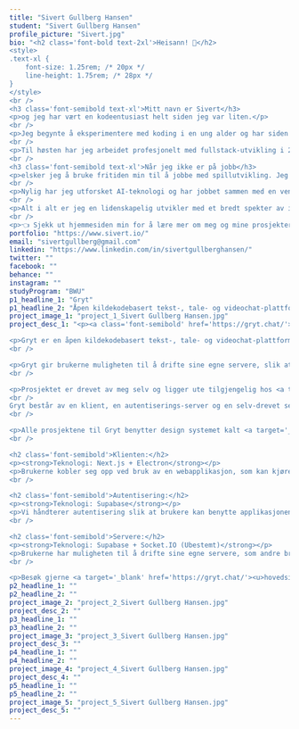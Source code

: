 ```yaml
---
title: "Sivert Gullberg Hansen"
student: "Sivert Gullberg Hansen"
profile_picture: "Sivert.jpg"
bio: "<h2 class='font-bold text-2xl'>Heisann! 👋</h2>
<style>
.text-xl {
    font-size: 1.25rem; /* 20px */
    line-height: 1.75rem; /* 28px */
}
</style>
<br />
<h3 class='font-semibold text-xl'>Mitt navn er Sivert</h3>
<p>og jeg har vært en kodeentusiast helt siden jeg var liten.</p>
<br />
<p>Jeg begynte å eksperimentere med koding i en ung alder og har siden den gang vært hekta. For øyeblikket har jeg opparbeidet ca. 7 år med kodeerfaring.</p>
<br />
<p>Til høsten har jeg arbeidet profesjonelt med fullstack-utvikling i 2 år.</p>
<br />
<h3 class='font-semibold text-xl'>Når jeg ikke er på jobb</h3>
<p>elsker jeg å bruke fritiden min til å jobbe med spillutvikling. Jeg er en stor fan av spillmotorene Unity, Unreal Engine og Roblox, og har jobbet med disse motorene siden 2015.</p>
<br />
<p>Nylig har jeg utforsket AI-teknologi og har jobbet sammen med en venn, <a target='_blank' href='olahul'><u>Ola Hulleberg</u></a>, for å trene en gjennkjennings-modell, som gjenkjenner skapninger i et videospill. Vi planlegger å bruke modellen til å lage en automatisert `shiny-fanger` som vil både trene våre egne skapninger og fange alle sjeldne skapninger den møter på. Det har vært et spennende prosjekt og jeg gleder meg til å se hvor det tar oss.</p>
<br />
<p>Alt i alt er jeg en lidenskapelig utvikler med et bredt spekter av interesser. Jeg er opptatt av kvalitet i alt jeg gjør, og jeg gleder meg til å se hvor karrieren min tar meg. 😊</p>
<br />
<p>👈 Sjekk ut hjemmesiden min for å lære mer om meg og mine prosjekter</p>"
portfolio: "https://www.sivert.io/"
email: "sivertgullberg@gmail.com"
linkedin: "https://www.linkedin.com/in/sivertgullberghansen/"
twitter: ""
facebook: ""
behance: ""
instagram: ""
studyProgram: "BWU"
p1_headline_1: "Gryt"
p1_headline_2: "Åpen kildekodebasert tekst-, tale- og videochat-plattform"
project_image_1: "project_1_Sivert Gullberg Hansen.jpg"
project_desc_1: "<p><a class='font-semibold' href='https://gryt.chat/'><u>gryt.chat</u></a></p>

<p>Gryt er en åpen kildekodebasert tekst-, tale- og videochat-plattform som verdsetter personvern. Prosjektet er i start-fasen og under konstant endring.</p>
<br />

<p>Gryt gir brukerne muligheten til å drifte sine egne servere, slik at de har full kontroll over samtaler og data som deles. Gryt er en sikker og privat kommunikasjonsplattform som gir brukerne mulighet til å kommunisere fritt og samtidig beskytte personvernet sitt.</p>
<br />

<p>Prosjektet er drevet av meg selv og ligger ute tilgjengelig hos <a target='_blank' href='https://github.com/Gryt-chat'><u>GitHub</u></a>.
<br />
Gryt består av en klient, en autentiserings-server og en selv-drevet server.</p>
<br />

<p>Alle prosjektene til Gryt benytter design systemet kalt <a target='_blank' href='https://www.npmjs.com/package/@gryt/ui'><u>Gryt-UI</u></a>. Dette gir alle applikasjonene identisk utseende og følelse. Gryt-UI er basert på React og benytter Tailwind + DaisyUI.</p>
<br />

<h2 class='font-semibold'>Klienten:</h2>
<p><strong>Teknologi: Next.js + Electron</strong></p>
<p>Brukerne kobler seg opp ved bruk av en webapplikasjon, som kan kjøres i nettleser eller som en skrivebords-applikasjon.</p>
<br />

<h2 class='font-semibold'>Autentisering:</h2>
<p><strong>Teknologi: Supabase</strong></p>
<p>Vi håndterer autentisering slik at brukere kan benytte applikasjonen over flere enheter. På denne måten vil alt være synkronisert mellom enhetene. Våre databaser inneholder kun informasjon om innlogging og hvilke servere man tar del i.</p>
<br />

<h2 class='font-semibold'>Servere:</h2>
<p><strong>Teknologi: Supabase + Socket.IO (Ubestemt)</strong></p>
<p>Brukerne har muligheten til å drifte sine egne servere, som andre brukere kan koble seg opp mot. Dette gjør at brukere kan kommunisere seg i mellom. Det er og planlagt muligheten til å opprette flere samfunn innad i en server, slik at man kan eksempelvis ha en plass for vennegjengen og en annen for kollegaer/klassekamerater.</p>
<br />

<p>Besøk gjerne <a target='_blank' href='https://gryt.chat/'><u>hovedsiden til Gryt</u></a> for å se flere egenskaper Gryt tilbyr.</p>"
p2_headline_1: ""
p2_headline_2: ""
project_image_2: "project_2_Sivert Gullberg Hansen.jpg"
project_desc_2: ""
p3_headline_1: ""
p3_headline_2: ""
project_image_3: "project_3_Sivert Gullberg Hansen.jpg"
project_desc_3: ""
p4_headline_1: ""
p4_headline_2: ""
project_image_4: "project_4_Sivert Gullberg Hansen.jpg"
project_desc_4: ""
p5_headline_1: ""
p5_headline_2: ""
project_image_5: "project_5_Sivert Gullberg Hansen.jpg"
project_desc_5: ""
---
```

